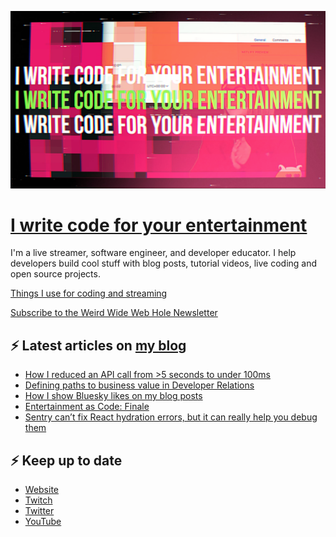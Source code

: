 ![!write code for your entertainment](trailer_thumb.png)

# [I write code for your entertainment](https://www.twitch.tv/videos/1971055901)

I'm a live streamer, software engineer, and developer educator. I help developers build cool stuff with blog posts,
tutorial videos, live coding and open source projects.

[Things I use for coding and streaming](https://whitep4nth3r.com/uses/)

[Subscribe to the Weird Wide Web Hole Newsletter](https://buttondown.email/weirdwidewebhole)

## ⚡️ Latest articles on [my blog](https://whitep4nth3r.com)

<!-- BLOG-POST-LIST:START -->
- [How I reduced an API call from &gt;5 seconds to under 100ms](https://blog.sentry.io/how-i-reduced-an-api-call-from-greater-than-5-seconds-to-under-100ms/)
- [Defining paths to business value in Developer Relations](https://whitep4nth3r.com/blog/defining-paths-to-business-value-in-developer-relations/)
- [How I show Bluesky likes on my blog posts](https://whitep4nth3r.com/blog/show-bluesky-likes-on-blog-posts/)
- [Entertainment as Code: Finale](https://whitep4nth3r.com/talks/entertainment-as-code-finale/)
- [Sentry can’t fix React hydration errors, but it can really help you debug them](https://blog.sentry.io/sentry-cant-fix-react-hydration-errors-but-it-can-really-help-you-debug-them/)
<!-- BLOG-POST-LIST:END -->

## ⚡️ Keep up to date

- [Website](https://whitep4nth3r.com/)
- [Twitch](https://twitch.tv/whitep4nth3r)
- [Twitter](https://twitter.com/whitep4nth3r)
- [YouTube](https://www.youtube.com/c/whitep4nth3r/videos)
